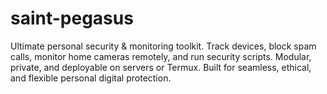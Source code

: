 # saint-pegasus
Ultimate personal security &amp; monitoring toolkit. Track devices, block spam calls, monitor home cameras remotely, and run security scripts. Modular, private, and deployable on servers or Termux. Built for seamless, ethical, and flexible personal digital protection.
